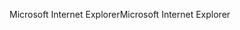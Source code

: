 <span data-ttu-id="2948c-101">Microsoft Internet Explorer</span><span class="sxs-lookup"><span data-stu-id="2948c-101">Microsoft Internet Explorer</span></span>